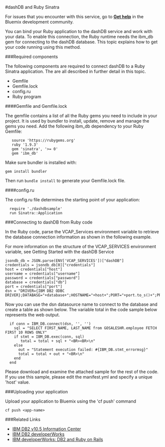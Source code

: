 
#dashDB and Ruby Sinatra

For issues that you encounter with this service, go to [**Get help**](https://www.ibmdw.net/bluemix/get-help/) in the Bluemix development community.

You can bind your Ruby application to the dashDB service and work with your data. To enable this connection, the Ruby runtime needs the ibm_db gem for connecting to the dashDB database. This topic explains how to get your code running using this method. 

###Required components

The following components are required to connect dashDB to a Ruby Sinatra application. The are all described in further detail in this topic.

- Gemfile
- Gemfile.lock
- config.ru
- Ruby program

####Gemfile and Gemfile.lock

The gemfile contains a list of all the Ruby gems you need to include in your project. It is used by bundler to install, update, remove and manage the gems you need. Add the following ibm_db dependency to your Ruby Gemfile:

```
   source 'https://rubygems.org'
   ruby '1.9.3'
   gem 'sinatra', '>= 0'
   gem 'ibm_db'
```
Make sure bundler is installed with:

`gem install bundler`

Then run `bundle install` to generate your Gemfile.lock file.

####config.ru

The config.ru file determines the starting point of your application:

```
  require './dashdbsample'
  run Sinatra::Application
```
###Connecting to dashDB from Ruby code

In the Ruby code, parse the VCAP_Services environment variable to retrieve the database connection information as shown in the following example.

For more information on the structure of the VCAP_SERVICES environment variable, see Getting Started with the dashDB Service

```
jsondb_db = JSON.parse(ENV['VCAP_SERVICES'])["dashDB"]
credentials = jsondb_db[0]["credentials"]
host = credentials["host"]
username = credentials["username"]
password = credentials["password"]
database = credentials["db"]
port = credentials["port"]
dsn = "DRIVER={IBM DB2 ODBC DRIVER};DATABASE="+database+";HOSTNAME="+host+";PORT="+port.to_s()+";PROTOCOL=TCPIP;UID="+username+";PWD="+password+";"
``` 
Now you can use the dsn datasource name to connect to the database and create a table as shown below. The variable total in the code sample below represents the web output.

```
  if conn = IBM_DB.connect(dsn, '', '')
    sql = "SELECT FIRST_NAME, LAST_NAME from GOSALESHR.employee FETCH FIRST 10 ROWS ONLY"
    if stmt = IBM_DB.exec(conn, sql)
       total = total + sql + "<BR><BR>\n"
    else
      out = "Statement execution failed: #{IBM_DB.stmt_errormsg}"
      total = total + out + "<BR>\n"
    end
  end
```
Please download and examine the attached sample for the rest of the code. If you use this sample, please edit the manifest.yml and specify a unique 'host' value.

###Uploading your application

Upload your application to Bluemix using the 'cf push' command 

  `cf push <app-name>`



###Related Links

- [IBM DB2 v10.5 Information Center](https://www-01.ibm.com/support/knowledgecenter/SSEPGG_10.5.0/com.ibm.db2.luw.kc.doc/welcome.html")
- [IBM DB2 developerWorks](http://www.ibm.com/developerworks/data/products/db2/)
- [IBM developerWorks: DB2 and Ruby on Rails](http://www.ibm.com/developerworks/data/library/techarticle/dm-0705chun/)

